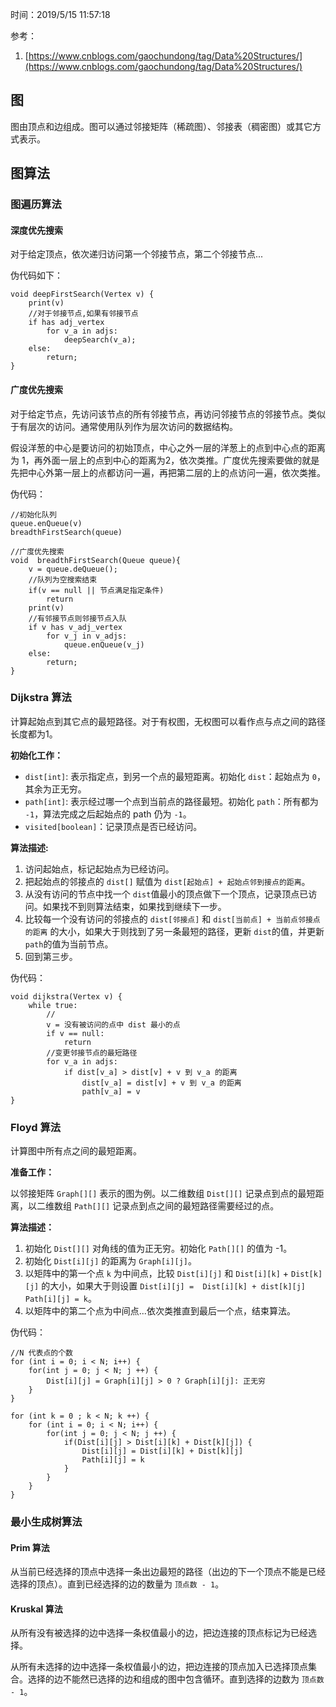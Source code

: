 时间：2019/5/15 11:57:18  

参考：

1. [https://www.cnblogs.com/gaochundong/tag/Data%20Structures/](https://www.cnblogs.com/gaochundong/tag/Data%20Structures/)

## 图  

图由顶点和边组成。图可以通过邻接矩阵（稀疏图）、邻接表（稠密图）或其它方式表示。

## 图算法

### 图遍历算法  

#### 深度优先搜索  

对于给定顶点，依次递归访问第一个邻接节点，第二个邻接节点...

伪代码如下：

	void deepFirstSearch(Vertex v) {
		print(v)
		//对于邻接节点,如果有邻接节点
		if has adj_vertex
			for v_a in adjs:
				deepSearch(v_a);
		else:
			return;
	}

#### 广度优先搜索

对于给定节点，先访问该节点的所有邻接节点，再访问邻接节点的邻接节点。类似于有层次的访问。通常使用队列作为层次访问的数据结构。

假设洋葱的中心是要访问的初始顶点，中心之外一层的洋葱上的点到中心点的距离为 1，再外面一层上的点到中心的距离为2，依次类推。广度优先搜索要做的就是先把中心外第一层上的点都访问一遍，再把第二层的上的点访问一遍，依次类推。

伪代码：

	//初始化队列
	queue.enQueue(v)
	breadthFirstSearch(queue)

	//广度优先搜索
	void  breadthFirstSearch(Queue queue){
		v = queue.deQueue();
		//队列为空搜索结束
		if(v == null || 节点满足指定条件) 
			return 
		print(v)
		//有邻接节点则邻接节点入队
		if v has v_adj_vertex
			for v_j in v_adjs:
				queue.enQueue(v_j)
		else:
			return;
	}

### Dijkstra 算法  

计算起始点到其它点的最短路径。对于有权图，无权图可以看作点与点之间的路径长度都为1。

**初始化工作：**

* `dist[int]`: 表示指定点，到另一个点的最短距离。初始化 `dist`：起始点为 `0`，其余为正无穷。  
* `path[int]`: 表示经过哪一个点到当前点的路径最短。初始化 `path`：所有都为 `-1`，算法完成之后起始点的 path 仍为 `-1`。
* `visited[boolean]`：记录顶点是否已经访问。

**算法描述:**

1. 访问起始点，标记起始点为已经访问。
2. 把起始点的邻接点的 `dist[]` 赋值为 `dist[起始点] + 起始点邻到接点的距离`。
3. 从没有访问的节点中找一个 `dist`值最小的顶点做下一个顶点，记录顶点已访问。如果找不到则算法结束，如果找到继续下一步。
4. 比较每一个没有访问的邻接点的 `dist[邻接点]` 和 `dist[当前点] + 当前点邻接点的距离` 的大小，如果大于则找到了另一条最短的路径，更新 `dist`的值，并更新 `path`的值为当前节点。
5. 回到第三步。

伪代码：


	void dijkstra(Vertex v) {
		while true:
			//
			v = 没有被访问的点中 dist 最小的点
			if v == null:
				return
			//变更邻接节点的最短路径
			for v_a in adjs: 
				if dist[v_a] > dist[v] + v 到 v_a 的距离
					dist[v_a] = dist[v] + v 到 v_a 的距离
					path[v_a] = v
	}

### Floyd  算法  

计算图中所有点之间的最短距离。

**准备工作：**

以邻接矩阵 `Graph[][]` 表示的图为例。以二维数组 `Dist[][]` 记录点到点的最短距离，以二维数组 `Path[][]` 记录点到点之间的最短路径需要经过的点。

**算法描述：**

1. 初始化 `Dist[][]` 对角线的值为正无穷。初始化 `Path[][]` 的值为 -1。
2. 初始化 `Dist[i][j]` 的距离为 `Graph[i][j]`。
3. 以矩阵中的第一个点 `k` 为中间点，比较 `Dist[i][j]` 和 `Dist[i][k]` + `Dist[k][j]` 的大小，如果大于则设置 `Dist[i][j] =  Dist[i][k] + dist[k][j]` `Path[i][j] = k`。
4. 以矩阵中的第二个点为中间点...依次类推直到最后一个点，结束算法。

伪代码：

	//N 代表点的个数
	for (int i = 0; i < N; i++) {
		for(int j = 0; j < N; j ++) {
			Dist[i][j] = Graph[i][j] > 0 ? Graph[i][j]: 正无穷
		}
	}

	for (int k = 0 ; k < N; k ++) {
		for (int i = 0; i < N; i++) {
			for(int j = 0; j < N; j ++) {
				if(Dist[i][j] > Dist[i][k] + Dist[k][j]) {
					Dist[i][j] = Dist[i][k] + Dist[k][j]
					Path[i][j] = k
				}
			}
		}	
	}

###  最小生成树算法    
#### Prim 算法  

从当前已经选择的顶点中选择一条出边最短的路径（出边的下一个顶点不能是已经选择的顶点）。直到已经选择的边的数量为 `顶点数 - 1`。

#### Kruskal  算法

从所有没有被选择的边中选择一条权值最小的边，把边连接的顶点标记为已经选择。   

从所有未选择的边中选择一条权值最小的边，把边连接的顶点加入已选择顶点集合。选择的边不能然已选择的边和组成的图中包含循环。直到选择的边数为 `顶点数 - 1`。